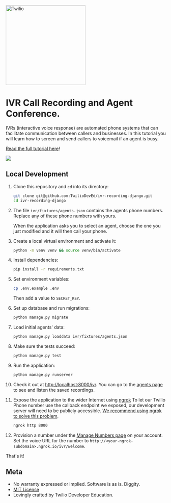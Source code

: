 <a href="https://www.twilio.com">
  <img src="https://static0.twilio.com/marketing/bundles/marketing/img/logos/wordmark-red.svg" alt="Twilio" width="250" />
</a>

# IVR Call Recording and Agent Conference.

IVRs (interactive voice response) are automated phone systems that can facilitate communication between callers and businesses. In this tutorial you will learn how to screen and send callers to voicemail if an agent is busy.

[Read the full tutorial here](https://www.twilio.com/docs/tutorials/walkthrough/ivr-screening/python/django)!

![](https://github.com/TwilioDevEd/ivr-recording-django/workflows/build_test/badge.svg)

## Local Development

1. Clone this repository and `cd` into its directory:

   ```bash
   git clone git@github.com:TwilioDevEd/ivr-recording-django.git
   cd ivr-recording-django
   ```

1. The file `ivr/fixtures/agents.json` contains the agents phone numbers. Replace any of these phone numbers with yours.

    When the application asks you to select an agent, choose the one you just modified and it will then call your phone.

1. Create a local virtual environment and activate it:

   ```bash
   python -m venv venv && source venv/bin/activate
   ```

1. Install dependencies:

   ```bash
   pip install -r requirements.txt
   ```

1. Set environment variables:

   ```bash
   cp .env.example .env
   ```
   Then add a value to `SECRET_KEY`.

1. Set up database and run migrations:

   ```bash
   python manage.py migrate
   ```

1. Load initial agents' data:

   ```bash
   python manage.py loaddata ivr/fixtures/agents.json
   ```

1. Make sure the tests succeed:

    ```bash
    python manage.py test
    ```

1. Run the application:

    ```bash
    python manage.py runserver
    ```

1. Check it out at [http://localhost:8000/ivr](http://localhost:8000/ivr).
   You can go to the [agents page](http://localhost:8000/ivr/agents) to see and listen the saved recordings.

1. Expose the application to the wider Internet using [ngrok](https://ngrok.com/)
   To let our Twilio Phone number use the callback endpoint we exposed, our development server will need to be publicly accessible. [We recommend using ngrok to solve this problem](https://www.twilio.com/blog/2015/09/6-awesome-reasons-to-use-ngrok-when-testing-webhooks.html).

   ```bash
   ngrok http 8000
   ```

1. Provision a number under the [Manage Numbers page](https://www.twilio.com/user/account/phone-numbers/incoming) on your account. Set the voice URL for the number to `http://<your-ngrok-subdomain>.ngrok.io/ivr/welcome`.

That's it!

## Meta

* No warranty expressed or implied. Software is as is. Diggity.
* [MIT License](http://www.opensource.org/licenses/mit-license.html)
* Lovingly crafted by Twilio Developer Education.
